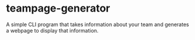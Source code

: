 # teampage-generator
A simple CLI program that takes information about your team and generates a webpage to display that information.
